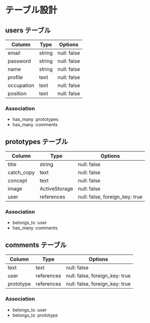 # テーブル設計

## users テーブル

| Column     | Type   | Options     |
| ---------- | ------ | ----------- |
| email      | string | null: false |
| password   | string | null: false |
| name       | string | null: false |
| profile    | text   | null: false |
| occupation | text   | null: false |
| position   | text   | null: false |

### Association

- has_many :prototypes
- has_many :comments

## prototypes テーブル

| Column     | Type          | Options                        |
| ---------- | ------------- | ------------------------------ |
| title      | string        | null: false                    |
| catch_copy | text          | null: false                    |
| concept    | text          | null: false                    |
| image      | ActiveStorage | null: false                    |
| user       | references    | null: false, foreign_key: true |


### Association

- belongs_to :user
- has_many :comments

## comments テーブル

| Column     | Type          | Options                        |
| ---------- | ------------- | ------------------------------ |
| text       | text          | null: false                    |
| user       | references    | null: false, foreign_key: true |
| prototype  | references    | null: false, foreign_key: true |


### Association

- belongs_to :user
- belongs_to :prototype
